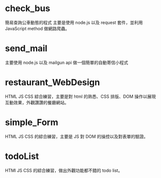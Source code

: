 # check_bus

簡易查詢公車動態的程式
主要是使用 node.js 以及 request 套件，並利用 JavaScript method 做網路爬蟲。

# send_mail

主要使用 node.js 以及 mailgun api 做一個簡單的自動寄信小程式

# restaurant_WebDesign

HTML JS CSS 綜合練習，主要是對 html 的熟悉、CSS 排版、DOM 操作以展現互動效果，外觀讚讚的餐廳網站。

# simple_Form

HTML JS CSS 的綜合練習，主要是 JS 對 DOM 的操控以及對表單的驗證。

# todoList
HTMl JS CSS 的綜合練習，做出外觀功能都不錯的 todo list。